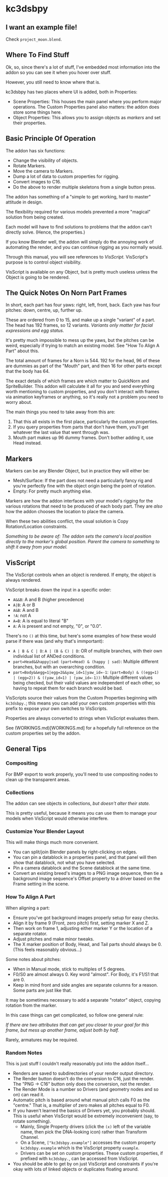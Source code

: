 # kc3dsbpy

## I want an example file!

Check `project_moon.blend`.

## Where To Find Stuff

Ok, so, since there's a lot of stuff, I've embedded most information into the addon so you can see it when you hover over stuff.

However, you still need to know where that is.

kc3dsbpy has two places where UI is added, both in Properties:

* Scene Properties: This houses the main panel where you perform major operations. The Custom Properties panel also matters: the addon does store some things here.
* Object Properties: This allows you to assign objects as *markers* and set their properties.

## Basic Principle Of Operation

The addon has six functions:

* Change the visibility of objects.
* Rotate Markers.
* Move the camera to Markers.
* Dump a lot of data to custom properties for rigging.
* Convert images to C16.
* Do the above to render multiple skeletons from a single button press.

The addon has something of a "simple to get working, hard to master" attitude in design.

The flexibility required for various models prevented a more "magical" solution from being created.

Each model will have to find solutions to problems that the addon can't directly solve. (Hence, the properties.)

If you know Blender well, the addon will simply do the annoying work of automating the render, and you can continue rigging as you normally would.

Through this manual, you will see references to *VisScript.* VisScript's purpose is to control object visibility.

VisScript is available on any Object, but is pretty much useless unless the Object is going to be rendered.

## The Quick Notes On Norn Part Frames

In short, each part has four yaws: right, left, front, back. Each yaw has four pitches: down, centre, up, further up.

These are ordered from 0 to 15, and make up a single "variant" of a part. The head has 192 frames, so 12 variants. *Variants only matter for facial expressions and egg status.*

It's pretty much impossible to mess up the yaws, but the pitches can be weird, especially if trying to match an existing model. See "How To Align A Part" about this.

The total amount of frames for a Norn is 544. 192 for the head, 96 of these are dummies as part of the "Mouth" part, and then 16 for other parts except that the body has 64.

The exact details of which frames are which matter to QuickNorn and SpriteBuilder. This addon will calculate it all for you and send everything worth mentioning to custom properties, and you don't interact with frames via animation keyframes or anything, so it's really not a problem you need to worry about.

The main things you need to take away from this are:

1. That this all exists in the first place, particularly the custom properties.
2. If you query properties from parts that don't have them, you'll get whatever the last value that went through was.
3. Mouth part makes up 96 dummy frames. Don't bother adding it, use Head instead.

## Markers

Markers can be any Blender Object, but in practice they will either be:

* Mesh/Surface: If the part does not need a particularly fancy rig and you're perfectly fine with the object origin being the point of rotation.
* Empty: For pretty much anything else.

Markers are how the addon interfaces with your model's rigging for the various rotations that need to be produced of each body part. They are *also* how the addon chooses the location to place the camera.

When these two abilities conflict, the usual solution is Copy Rotation/Location constraints.

*Something to be aware of: The addon sets the camera's local position directly to the marker's global position. Parent the camera to something to shift it away from your model.*

## VisScript

The VisScript controls when an object is rendered.
If empty, the object is always rendered.

VisScript breaks down the input in a specific order:

* `A&&B`: A and B (higher precedence)
* `A|B`: A or B
* `A&B`: A and B
* `!A`: not A
* `A=B`: A is equal to literal "B"
* `A`: A is present and not empty, "0", or "0.0".

There's no `()` at this time, but here's some examples of how these would parse if there was (and why that's immportant):

* `A | B & C | D`: `A | (B & C) | D`: OR of multiple branches, with their own individual list of ANDed conditions.
* `part=Head&&happy|sad`: `(part=Head) & (happy | sad)`: Multiple different branches, but with an overarching condition.
* `part=Body&&egg=1|egg=2&&yaw_id=1|yaw_id=-1`: `(part=Body) & ((egg=1) | (egg=2)) & ((yaw_id=1) | (yaw_id=-1))`: Multiple different values being checked, but their valid values are independent of each other, so having to repeat them for each branch would be bad.

VisScripts source their values from the Custom Properties beginning with `kc3dsbpy.`; this means you can add your own custom properties with this prefix to expose your own switches to VisScripts.

Properties are always converted to strings when VisScript evaluates them.

See (WORKINGS.md)[WORKINGS.md] for a hopefully full reference on the custom properties set by the addon.

## General Tips

### Compositing

For BMP export to work properly, you'll need to use compositing nodes to clean up the transparent areas.

### Collections

The addon can see objects in collections, *but doesn't alter their state.*

This is pretty useful, because it means you can use them to manage your models when VisScript would otherwise interfere.

### Customize Your Blender Layout

This will make things much more convenient.

* You can split/join Blender panels by right-clicking on edges.
* You can pin a datablock in a properties panel, and that panel will then show that datablock, not what you have selected.
* Pin a camera datablock and the Scene datablock at the same time.
* Convert an existing breed's images to a PNG image sequence, then tie a background image sequence's Offset property to a driver based on the Frame setting in the scene.

### How To Align A Part

When aligning a part:

* Ensure you've got background images properly setup for easy checks.
* Align it by frame 9 (Front, zero pitch) first, setting marker X and Z.
* Then work on frame 1, adjusting either marker Y or the location of a separate rotator.
* Adjust pitches and make minor tweaks.
* The X marker position of Body, Head, and Tail parts should always be 0. (This feels reasonably obvious...)

Some notes about pitches:

* When in Manual mode, stick to multiples of 5 degrees.
* F0/S0 are almost always 0. Key word "almost". For Body, it's F1/S1 that are 0.
* Keep in mind front and side angles are separate columns for a reason. Some parts are just like that.

It may be sometimes necessary to add a separate "rotator" object, copying rotation from the marker.

In this case things can get complicated, so follow one general rule:

*If there are two attributes that can get you closer to your goal for this frame, but mess up another frame, adjust both by half.*

Rarely, armatures may be required.

### Random Notes

This is just stuff I couldn't really reasonably put into the addon itself...

* Renders are saved to subdirectories of your render output directory.
* The Render button doesn't do the conversion to C16, just the render. The "PNG -> C16" button only does the conversion, not the render.
* The Render Mode is a number so Drivers (and geometry nodes and so on) can read it.
* Automatic pitch is based around what manual pitch calls F0 as the "centre." That is, a multiplier of zero makes all pitches equal to F0.
* If you haven't learned the basics of Drivers yet, you probably should. This is useful when VisScript would be extremely inconvenient (say, to rotate something).
  * Mainly, Single Property drivers (click the `(x)` left of the variable name, then pick the DNA-looking icon) rather than Transform Channel.
  * On a Scene, `["kc3dsbpy.example"]` accesses the custom property `kc3dsbpy.example` which is the VisScript property `example`.
  * Drivers can be set on custom properties. These custom properties, if prefixed with `kc3dsbpy.`, can be accessed from VisScript.
* You should be able to get by on just VisScript and constraints if you're okay with lots of linked objects or duplicates floating around.

